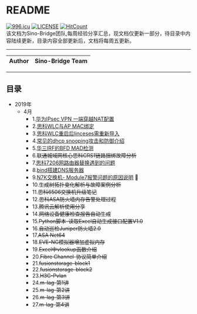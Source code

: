 README
======
[![996.icu](https://img.shields.io/badge/link-996.icu-red.svg)](https://996.icu)
[![LICENSE](https://img.shields.io/badge/license-Anti%20996-blue.svg)](https://github.com/996icu/996.ICU/blob/master/LICENSE)
[![HitCount](http://hits.dwyl.io/Daniel-Net/Sino-bridge.svg)](http://hits.dwyl.io/Daniel-Net/Sino-bridge)  
该文档为Sino-Bridge团队,每周经验分享汇总，现文档仅更新一部分，待目录中内容陆续更新，目录内容全部更新后，文档将每周五更新。
***

|Author|Sino-Bridge Team|
|---|---


***

## 目录
* 2019年
    * 4月 
        * 1.[华为IPsec VPN 一端穿越NAT配置](docs/issue-1.md)
        * 2.[思科WLC与AP MAC绑定](docs/issue-2.md)
        * 3.[思科WLC重启后linceses需重新导入](docs/issue-3.md)
        * 4.[常见的dhcp snooping攻击和防御介绍](docs/issue-4.md)
        * 5.[华三IRF的BFD  MAD检测](docs/issue-5.md)
        * 6.~~联通城域网核心思科CRS1链路捆绑故障分析~~
        * 7.[思科7206网路由器替换遇到的问题](docs/issue-7.md)
        * 8.[bind搭建DNS服务器](docs/issue-8.md) 
        * 9.[N7K交换机- Module7报警问题的原因说明](docs/issue-9.md) :high_brightness:
        * 10.~~生成树拓扑变化解析与故障案例分析~~
        * 11.~~思科6506交换机升级笔记~~
        * 12.~~思科ASA防火墙内存告警处理过程~~
        * 13.~~腾讯云解析使用分享~~
        * 14.~~网络设备健康检查报告自动生成~~
        * 15.~~Python脚本-读取Excel自动生成接口配置V1.0~~
        * 16.~~自动巡检Juniper防火墙2.0~~
        * 17.~~ASA Net64~~
        * 18.~~EVE-NG模拟器增加虚拟内存~~
        * 19.~~Excel中vlookup函数介绍~~
        * 20.~~Fibre  Channel-协议简单介绍~~
        * 21.~~fusionstorage-block1~~
        * 22.~~fusionstorage-block2~~
        * 23.~~H3C-Pvlan~~
        * 24.~~m-lag-第1讲~~
        * 25.~~m-lag-第2讲~~
        * 26.~~m-lag-第3讲~~
        * 27.~~m-lag-第4讲~~
